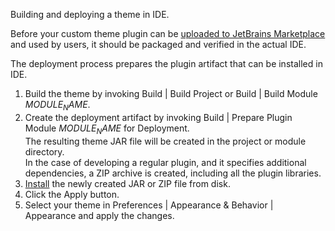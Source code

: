 [//]: # (title: Deploying a Theme)

<!-- Copyright 2000-2022 JetBrains s.r.o. and contributors. Use of this source code is governed by the Apache 2.0 license. -->

<excerpt>Building and deploying a theme in IDE.</excerpt>

Before your custom theme plugin can be [uploaded to JetBrains Marketplace](publishing_plugin.md#uploading-a-plugin-to-jetbrains-marketplace) and used by users, it should be packaged and verified in the actual IDE.

The deployment process prepares the plugin artifact that can be installed in IDE.

<procedure title="Deploying Theme Plugin">

1. Build the theme by invoking <menupath>Build | Build Project</menupath> or <menupath>Build | Build Module $MODULE_NAME$</menupath>.
2. Create the deployment artifact by invoking <menupath>Build | Prepare Plugin Module $MODULE_NAME$ for Deployment</menupath>.<br/>
   The resulting theme JAR file will be created in the project or module directory.<br/>
   In the case of developing a regular plugin, and it specifies additional dependencies, a&nbsp;ZIP archive is created, including all the plugin libraries.
3. [Install](https://www.jetbrains.com/help/idea/managing-plugins.html#installing-plugins-from-disk) the newly created JAR or ZIP file from disk.
4. Click the <control>Apply</control> button.
5. Select your theme in <menupath>Preferences | Appearance & Behavior | Appearance</menupath> and apply the changes.

</procedure>
